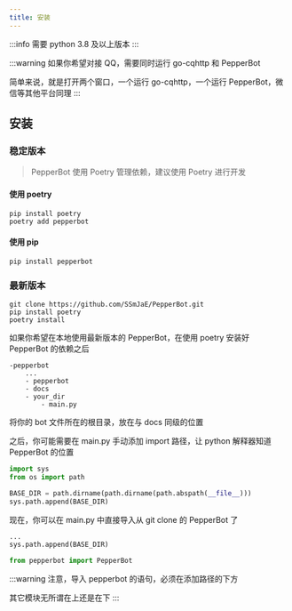 ```yaml
---
title: 安装
---
```


:::info
需要 python 3.8 及以上版本
:::

:::warning
如果你希望对接 QQ，需要同时运行 go-cqhttp 和 PepperBot

简单来说，就是打开两个窗口，一个运行 go-cqhttp，一个运行 PepperBot，微信等其他平台同理
:::

## 安装

### 稳定版本

> PepperBot 使用 Poetry 管理依赖，建议使用 Poetry 进行开发

#### 使用 poetry

```
pip install poetry
poetry add pepperbot
```

#### 使用 pip

```
pip install pepperbot
```

### 最新版本

```
git clone https://github.com/SSmJaE/PepperBot.git
pip install poetry
poetry install
```

如果你希望在本地使用最新版本的 PepperBot，在使用 poetry 安装好 PepperBot 的依赖之后

```
-pepperbot
    ...
    - pepperbot
    - docs
    - your_dir
        - main.py
```

将你的 bot 文件所在的根目录，放在与 docs 同级的位置

之后，你可能需要在 main.py 手动添加 import 路径，让 python 解释器知道 PepperBot 的位置

```python title="your_dir/main.py"
import sys
from os import path

BASE_DIR = path.dirname(path.dirname(path.abspath(__file__)))
sys.path.append(BASE_DIR)
```

现在，你可以在 main.py 中直接导入从 git clone 的 PepperBot 了

```py  title="your_dir/main.py"
...
sys.path.append(BASE_DIR)

from pepperbot import PepperBot
```

:::warning
注意，导入 pepperbot 的语句，必须在添加路径的下方

其它模块无所谓在上还是在下
:::
